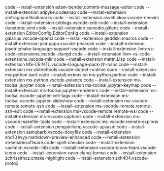 code --install-extension adam-bender.commit-message-editor
code --install-extension adpyke.codesnap
code --install-extension alefragnani.Bookmarks
code --install-extension asvetliakov.vscode-neovim
code --install-extension cnblogs.vscode-cnb
code --install-extension dunstontc.viml
code --install-extension eamodio.gitlens
code --install-extension EditorConfig.EditorConfig
code --install-extension galarius.vscode-opencl
code --install-extension geddski.macros
code --install-extension johnpapa.vscode-peacock
code --install-extension josetr.cmake-language-support-vscode
code --install-extension llvm-vs-code-extensions.vscode-clangd
code --install-extension llvm-vs-code-extensions.vscode-mlir
code --install-extension mattn.Lisp
code --install-extension MS-CEINTL.vscode-language-pack-zh-hans
code --install-extension ms-dotnettools.vscode-dotnet-runtime
code --install-extension ms-python.isort
code --install-extension ms-python.python
code --install-extension ms-python.vscode-pylance
code --install-extension ms-toolsai.jupyter
code --install-extension ms-toolsai.jupyter-keymap
code --install-extension ms-toolsai.jupyter-renderers
code --install-extension ms-toolsai.vscode-jupyter-cell-tags
code --install-extension ms-toolsai.vscode-jupyter-slideshow
code --install-extension ms-vscode-remote.remote-ssh
code --install-extension ms-vscode-remote.remote-ssh-edit
code --install-extension ms-vscode-remote.remote-wsl
code --install-extension ms-vscode.cpptools
code --install-extension ms-vscode.makefile-tools
code --install-extension ms-vscode.remote-explorer
code --install-extension penguinliong.vscode-spvasm
code --install-extension samubarb.vscode-doxyfile
code --install-extension shd101wyy.markdown-preview-enhanced
code --install-extension streetsidesoftware.code-spell-checker
code --install-extension vadimcn.vscode-lldb
code --install-extension vscode-icons-team.vscode-icons
code --install-extension xaver.clang-format
code --install-extension zchrissirhcz.cmake-highlight
code --install-extension zxh404.vscode-proto3
